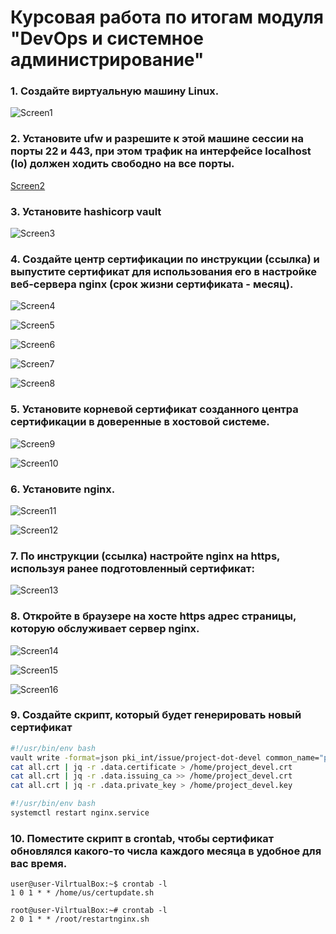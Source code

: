 #  Курсовая работа по итогам модуля "DevOps и системное администрирование"

### 1. Создайте виртуальную машину Linux.

![Screen1](https://github.com/emilsuleymanov/devops-netology/blob/main/pcs-devsys-diplom/screen1.png)

### 2. Установите ufw и разрешите к этой машине сессии на порты 22 и 443, при этом трафик на интерфейсе localhost (lo) должен ходить свободно на все порты.

[Screen2](https://github.com/emilsuleymanov/devops-netology/blob/main/pcs-devsys-diplom/screen2.png)

### 3. Установите hashicorp vault 

![Screen3](https://github.com/emilsuleymanov/devops-netology/blob/main/pcs-devsys-diplom/screen3.png)

### 4. Cоздайте центр сертификации по инструкции (ссылка) и выпустите сертификат для использования его в настройке веб-сервера nginx (срок жизни сертификата - месяц).

![Screen4](https://github.com/emilsuleymanov/devops-netology/blob/main/pcs-devsys-diplom/screen4.png)

![Screen5](https://github.com/emilsuleymanov/devops-netology/blob/main/pcs-devsys-diplom/screen5.png)

![Screen6](https://github.com/emilsuleymanov/devops-netology/blob/main/pcs-devsys-diplom/screen6.png)

![Screen7](https://github.com/emilsuleymanov/devops-netology/blob/main/pcs-devsys-diplom/screen7.png)

![Screen8](https://github.com/emilsuleymanov/devops-netology/blob/main/pcs-devsys-diplom/screen8.png)


### 5. Установите корневой сертификат созданного центра сертификации в доверенные в хостовой системе.

![Screen9](https://github.com/emilsuleymanov/devops-netology/blob/main/pcs-devsys-diplom/screen9.png)

![Screen10](https://github.com/emilsuleymanov/devops-netology/blob/main/pcs-devsys-diplom/screen10.png)

### 6. Установите nginx.

![Screen11](https://github.com/emilsuleymanov/devops-netology/blob/main/pcs-devsys-diplom/screen11.png)

![Screen12](https://github.com/emilsuleymanov/devops-netology/blob/main/pcs-devsys-diplom/screen12.png)

### 7. По инструкции (ссылка) настройте nginx на https, используя ранее подготовленный сертификат:

![Screen13](https://github.com/emilsuleymanov/devops-netology/blob/main/pcs-devsys-diplom/screen13.png)

  
### 8. Откройте в браузере на хосте https адрес страницы, которую обслуживает сервер nginx.
![Screen14](https://github.com/emilsuleymanov/devops-netology/blob/main/pcs-devsys-diplom/screen14.png)

![Screen15](https://github.com/emilsuleymanov/devops-netology/blob/main/pcs-devsys-diplom/screen15.png)

![Screen16](https://github.com/emilsuleymanov/devops-netology/blob/main/pcs-devsys-diplom/screen16.png)

### 9. Создайте скрипт, который будет генерировать новый сертификат

```bash
#!/usr/bin/env bash
vault write -format=json pki_int/issue/project-dot-devel common_name="project_devel" ttl="720h" > all.crt
cat all.crt | jq -r .data.certificate > /home/project_devel.crt
cat all.crt | jq -r .data.issuing_ca >> /home/project_devel.crt
cat all.crt | jq -r .data.private_key > /home/project_devel.key
```

```bash
#!/usr/bin/env bash
systemctl restart nginx.service
```

### 10. Поместите скрипт в crontab, чтобы сертификат обновлялся какого-то числа каждого месяца в удобное для вас время.

```
user@user-VilrtualBox:~$ crontab -l
1 0 1 * * /home/us/certupdate.sh
```


```
root@user-VilrtualBox:~# crontab -l
2 0 1 * * /root/restartnginx.sh
```
